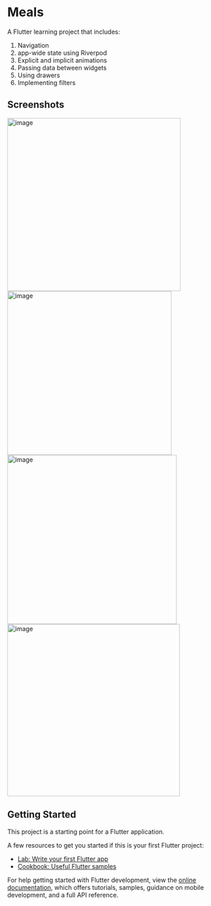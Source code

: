 # Meals

A Flutter learning project that includes:

1. Navigation
2. app-wide state using Riverpod
3. Explicit and implicit animations
4. Passing data between widgets
5. Using drawers
6. Implementing filters

## Screenshots

<img width="394" alt="image" src="https://github.com/NielsLouwes/meals-app/assets/76694402/57687287-0beb-4c68-8d75-69daff239586">
<img width="373" alt="image" src="https://github.com/NielsLouwes/meals-app/assets/76694402/01bc928f-de4d-4a68-b21c-bec1731c1bfd">
<img width="385" alt="image" src="https://github.com/NielsLouwes/meals-app/assets/76694402/094f5a5e-b267-4853-b8d1-10e536164042">
<img width="392" alt="image" src="https://github.com/NielsLouwes/meals-app/assets/76694402/fd32d9f5-3035-4a31-b418-cebac8d3ce1a">

## Getting Started

This project is a starting point for a Flutter application.

A few resources to get you started if this is your first Flutter project:

- [Lab: Write your first Flutter app](https://docs.flutter.dev/get-started/codelab)
- [Cookbook: Useful Flutter samples](https://docs.flutter.dev/cookbook)

For help getting started with Flutter development, view the
[online documentation](https://docs.flutter.dev/), which offers tutorials,
samples, guidance on mobile development, and a full API reference.
